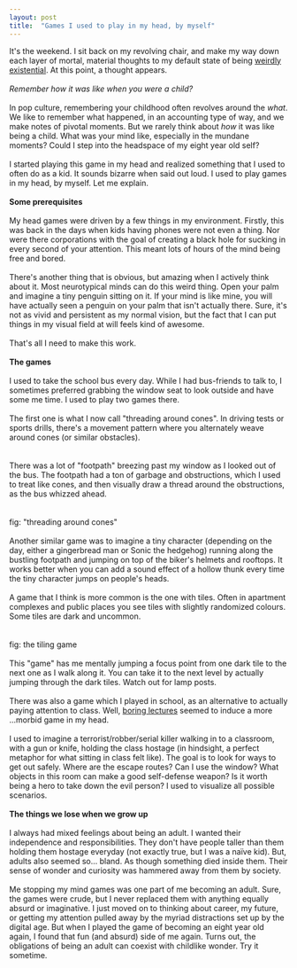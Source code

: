```yaml
---
layout: post
title:  "Games I used to play in my head, by myself"
---
```


<div dir="ltr"><div id="gmail-:1cg" class="gmail-Ar gmail-Au" style="display:block"><div id="gmail-:1bs" class="gmail-Am gmail-Al editable gmail-LW-avf gmail-tS-tW gmail-tS-tY" aria-label="Message Body" role="textbox" aria-multiline="true" style="direction:ltr;min-height:561px" tabindex="1"><div id="gmail-:1xk" class="gmail-Ar gmail-Au" style="display:block"><div id="gmail-:1xo" class="gmail-Am gmail-Al editable gmail-LW-avf gmail-tS-tW gmail-tS-tY" aria-label="Message Body" role="textbox" aria-multiline="true" style="direction:ltr;min-height:561px" tabindex="1"><div id="gmail-:21o" class="gmail-Ar gmail-Au" style="display:block"><div id="gmail-:21k" class="gmail-Am gmail-Al editable gmail-LW-avf gmail-tS-tW gmail-tS-tY" aria-label="Message Body" role="textbox" aria-multiline="true" style="direction:ltr;min-height:561px" tabindex="1"><div id="gmail-:1d2" class="gmail-Ar gmail-Au" style="display:block"><div id="gmail-:1cy" class="gmail-Am gmail-Al editable gmail-LW-avf gmail-tS-tW gmail-tS-tY" aria-label="Message Body" role="textbox" aria-multiline="true" style="direction:ltr;min-height:561px" tabindex="1"><div id="gmail-:11z" class="gmail-Ar gmail-Au gmail-Ao" style="display:block"><div id="gmail-:123" class="gmail-Am gmail-Al editable gmail-LW-avf gmail-tS-tW gmail-tS-tY" aria-label="Message Body" role="textbox" aria-multiline="true" style="direction:ltr;min-height:376px" tabindex="1">It&#39;s the weekend. I sit back on my revolving chair, and make my way down each layer of mortal, material thoughts to my default state of being <a href="https://internetblog.co/atharva/2021/10/26/bd886523-0058-462d-bd8b-8d4f1e545999.html" target="_blank">weirdly existential</a>. At this point, a thought appears. <br><div><br></div><div><i>Remember how it was like when you were a child?</i></div><div><br></div><div>In pop culture, remembering your childhood often revolves around the <i>what</i>. We like to remember what happened, in an accounting type of way, and we make notes of pivotal moments. But we rarely think about <i>how</i> it was like being a child. What was your mind like, especially in the mundane moments? Could I step into the headspace of my eight year old self?<br></div><div><br></div><div>I started playing this game in my head and realized something that I used to often do as a kid. It sounds bizarre when said out loud. I used to play games in my head, by myself. Let me explain.<br></div><div><br></div><div><b>Some prerequisites<br></b></div><div><br></div><div>My head games were driven by a few things in my environment. Firstly, this was back in the days when kids having phones were not even a thing. Nor were there corporations with the goal of creating a black hole for sucking in every second of your attention. This meant lots of hours of the mind being free and bored.</div><div><br></div><div>There&#39;s another thing that is obvious, but amazing when I actively think about it. Most neurotypical minds can do this weird thing. Open your palm and imagine a tiny penguin sitting on it. If your mind is like mine, you will have actually seen a penguin on your palm that isn&#39;t actually there. Sure, it&#39;s not as vivid and persistent as my normal vision, but the fact that I can put things in my visual field at will feels kind of awesome.<br></div><div><br></div><div>That&#39;s all I need to make this work.</div><div><br></div><div><b>The games</b></div><div><br></div><div>I used to take the school bus every day. While I had bus-friends to talk to, I sometimes preferred grabbing the window seat to look outside and have some me time. I used to play two games there.</div><div><br></div><div>The first one is what I now call &quot;threading around cones&quot;. In driving tests or sports drills, there&#39;s a movement pattern where you alternately weave around cones (or similar obstacles).<br></div><div><br><br>There was a lot of &quot;footpath&quot; breezing past my window as I looked out of the bus. The footpath had a ton of garbage and obstructions, which I used to treat like cones, and then visually draw a thread around the obstructions, as the bus whizzed ahead.</div><div><br></div><div><br></div><div>fig: &quot;threading around cones&quot;<br></div><div><br></div><div>Another similar game was to imagine a tiny character (depending on the day, either a gingerbread man or Sonic the hedgehog) running along the bustling footpath and jumping on top of the biker&#39;s helmets and rooftops. It works better when you can add a sound effect of a hollow thunk every time the tiny character jumps on people&#39;s heads.<br></div><div><br></div><div>A game that I think is more common is the one with tiles. Often in apartment complexes and public places you see tiles with slightly randomized colours. Some tiles are dark and uncommon.</div><div><br></div><div><br>fig: the tiling game<br></div><div><br></div><div>This &quot;game&quot; has me mentally jumping a focus point from one dark tile to the next one as I walk along it. You can take it to the next level by actually jumping through the dark tiles. Watch out for lamp posts.</div><div><br></div><div>There was also a game which I played in school, as an alternative to actually paying attention to class. Well, <a href="https://atharvaraykar.me/education/lectures.html">boring lectures</a> seemed to induce a more ...morbid game in my head.</div><div><br></div><div>I used to imagine a terrorist/robber/serial killer walking in to a classroom, with a gun or knife, holding the class hostage (in hindsight, a perfect metaphor for what sitting in class felt like). The goal is to look for ways to get out safely. Where are the escape routes? Can I use the window? What objects in this room can make a good self-defense weapon? Is it worth being a hero to take down the evil person? I used to visualize all possible scenarios.</div><div><br></div><div><b>The things we lose when we grow up</b></div><div><b><br></b></div><div>I always had mixed feelings about being an adult. I wanted their independence and responsibilities. They don&#39;t have people taller than them holding them hostage everyday (not exactly true, but I was a naïve kid). But, adults also seemed so... bland. As though something died inside them. Their sense of wonder and curiosity was hammered away from them by society.<br></div><div><br></div><div>Me stopping my mind games was one part of me becoming an adult. Sure, the games were crude, but I never replaced them with anything equally absurd or imaginative. I just moved on to thinking about career, my future, or getting my attention pulled away by the myriad distractions set up by the digital age. But when I played the game of becoming an eight year old again, I found that fun (and absurd) side of me again. Turns out, the obligations of being an adult can coexist with childlike wonder. Try it sometime.<br></div></div></div></div></div></div></div></div></div></div></div></div>
